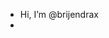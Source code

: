 - Hi, I’m @brijendrax
- 


<!---
brijendrax/brijendrax is a ✨ special ✨ repository because its `README.md` (this file) appears on your GitHub profile.
You can click the Preview link to take a look at your changes.
--->
